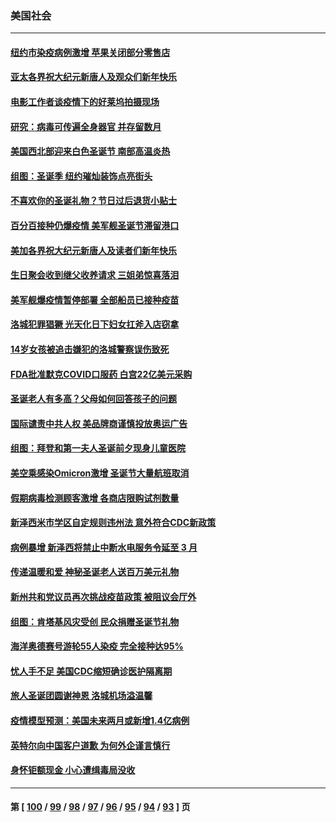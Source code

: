### 美国社会
---
#### [纽约市染疫病例激增 苹果关闭部分零售店](../../pages/ncid1078160/n13463101.md) 
#### [亚太各界祝大纪元新唐人及观众们新年快乐](../../pages/ncid1078160/n13453585.md) 
#### [电影工作者谈疫情下的好莱坞拍摄现场](../../pages/ncid1078160/n13461498.md) 
#### [研究：病毒可传遍全身器官 并存留数月](../../pages/ncid1078160/n13460988.md) 
#### [美国西北部迎来白色圣诞节 南部高温炎热](../../pages/ncid1078160/n13461159.md) 
#### [组图：圣诞季 纽约璀灿装饰点亮街头](../../pages/ncid1078160/n13460478.md) 
#### [不喜欢你的圣诞礼物？节日过后退货小贴士](../../pages/ncid1078160/n13459989.md) 
#### [百分百接种仍爆疫情 美军舰圣诞节滞留港口](../../pages/ncid1078160/n13459428.md) 
#### [美加各界祝大纪元新唐人及读者们新年快乐](../../pages/ncid1078160/n13453510.md) 
#### [生日聚会收到继父收养请求 三姐弟惊喜落泪](../../pages/ncid1078160/n13458908.md) 
#### [美军舰爆疫情暂停部署 全部船员已接种疫苗](../../pages/ncid1078160/n13458708.md) 
#### [洛城犯罪猖獗 光天化日下妇女扛斧入店窃拿](../../pages/ncid1078160/n13458611.md) 
#### [14岁女孩被追击嫌犯的洛城警察误伤致死](../../pages/ncid1078160/n13458551.md) 
#### [FDA批准默克COVID口服药 白宫22亿美元采购](../../pages/ncid1078160/n13458568.md) 
#### [圣诞老人有多高？父母如何回答孩子的问题](../../pages/ncid1078160/n13458336.md) 
#### [国际谴责中共人权 美品牌商谨慎投放奥运广告](../../pages/ncid1078160/n13458493.md) 
#### [组图：拜登和第一夫人圣诞前夕现身儿童医院](../../pages/ncid1078160/n13458473.md) 
#### [美空乘感染Omicron激增 圣诞节大量航班取消](../../pages/ncid1078160/n13458409.md) 
#### [假期病毒检测顾客激增 各商店限购试剂数量](../../pages/ncid1078160/n13458344.md) 
#### [新泽西米市学区自定规则违州法 意外符合CDC新政策](../../pages/ncid1078160/n13458315.md) 
#### [病例暴增 新泽西将禁止中断水电服务令延至 3 月](../../pages/ncid1078160/n13458232.md) 
#### [传递温暖和爱 神秘圣诞老人送百万美元礼物](../../pages/ncid1078160/n13458195.md) 
#### [新州共和党议员再次挑战疫苗政策 被阻议会厅外](../../pages/ncid1078160/n13458213.md) 
#### [组图：肯塔基风灾受创 民众捐赠圣诞节礼物](../../pages/ncid1078160/n13457562.md) 
#### [海洋奥德赛号游轮55人染疫 完全接种达95%](../../pages/ncid1078160/n13456554.md) 
#### [忧人手不足 美国CDC缩短确诊医护隔离期](../../pages/ncid1078160/n13456499.md) 
#### [旅人圣诞团圆谢神恩 洛城机场溢温馨](../../pages/ncid1078160/n13456643.md) 
#### [疫情模型预测：美国未来两月或新增1.4亿病例](../../pages/ncid1078160/n13456532.md) 
#### [英特尔向中国客户道歉 为何外企谨言慎行](../../pages/ncid1078160/n13456180.md) 
#### [身怀钜额现金 小心遭缉毒局没收](../../pages/ncid1078160/n13456161.md) 

---
#### 第 [ [100](./100.md) / [99](./99.md) / [98](./98.md) / [97](./97.md) / [96](./96.md) / [95](./95.md) / [94](./94.md) / [93](./93.md) ] 页
